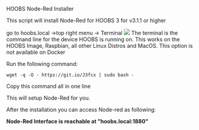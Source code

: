 HOOBS Node-Red Installer

This script will install Node-Red for HOOBS 3 for v3.1.1 or higher

go to hoobs.local ->top right menu -> Terminal 
![](https://raw.githubusercontent.com/hoobs-org/HOOBS/master/docs/system/terminal.png)
The terminal is the command line for the device HOOBS is running on. 
This works on the HOOBS Image, Raspbian, all other Linux Distros and MacOS. 
This option is not available on Docker


Run the following command:

```wget -q -O - https://git.io/J3fcx | sudo bash -```

Copy this command all in one line

This will setup Node-Red for you.


After the installation you can access Node-red as following:

**Node-Red Interface is reachable at "hoobs.local:1880"**
